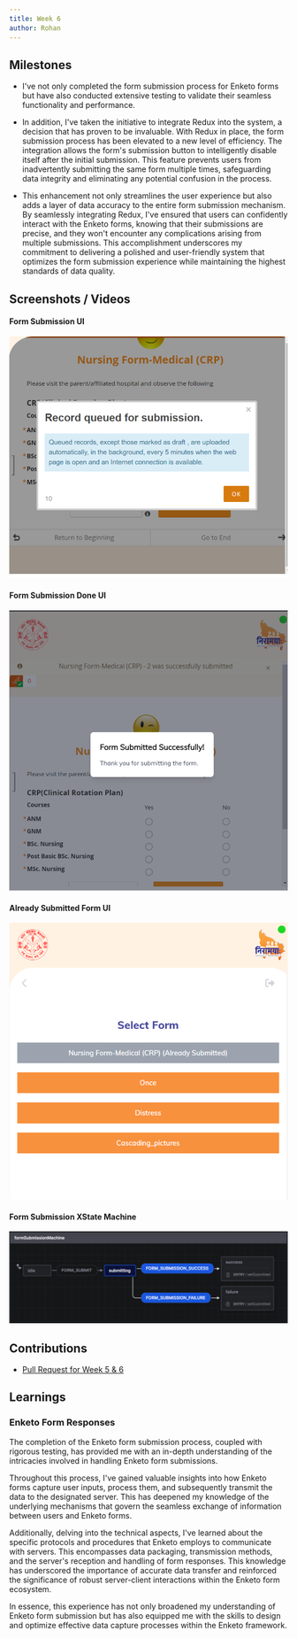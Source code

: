 ```yaml
---
title: Week 6
author: Rohan
---
```


## Milestones
- I've not only completed the form submission process for Enketo forms but have also conducted extensive testing to validate their seamless functionality and performance.

- In addition, I've taken the initiative to integrate Redux into the system, a decision that has proven to be invaluable. With Redux in place, the form submission process has been elevated to a new level of efficiency. The integration allows the form's submission button to intelligently disable itself after the initial submission. This feature prevents users from inadvertently submitting the same form multiple times, safeguarding data integrity and eliminating any potential confusion in the process.

- This enhancement not only streamlines the user experience but also adds a layer of data accuracy to the entire form submission mechanism. By seamlessly integrating Redux, I've ensured that users can confidently interact with the Enketo forms, knowing that their submissions are precise, and they won't encounter any complications arising from multiple submissions. This accomplishment underscores my commitment to delivering a polished and user-friendly system that optimizes the form submission experience while maintaining the highest standards of data quality.

## Screenshots / Videos 
#### Form Submission UI 
![Form Submission UI](../assets/formSubmissionUI.png)

#### Form Submission Done UI  
![Form Submission Done UI](../assets/formSubmissionDoneUI.png)

#### Already Submitted Form UI
![Already Submitted Form UI](../assets/alreadySubmittedFormsUI.png)

#### Form Submission XState Machine
![Form Submission XState Machine](../assets/formSubmissionMachine.png)
## Contributions
- [Pull Request for Week 5 & 6](https://github.com/Rohan27s/pwa-poc/pull/3)

## Learnings

### Enketo Form Responses
The completion of the Enketo form submission process, coupled with rigorous testing, has provided me with an in-depth understanding of the intricacies involved in handling Enketo form submissions.

Throughout this process, I've gained valuable insights into how Enketo forms capture user inputs, process them, and subsequently transmit the data to the designated server. This has deepened my knowledge of the underlying mechanisms that govern the seamless exchange of information between users and Enketo forms.

Additionally, delving into the technical aspects, I've learned about the specific protocols and procedures that Enketo employs to communicate with servers. This encompasses data packaging, transmission methods, and the server's reception and handling of form responses. This knowledge has underscored the importance of accurate data transfer and reinforced the significance of robust server-client interactions within the Enketo form ecosystem.

In essence, this experience has not only broadened my understanding of Enketo form submission but has also equipped me with the skills to design and optimize effective data capture processes within the Enketo framework.